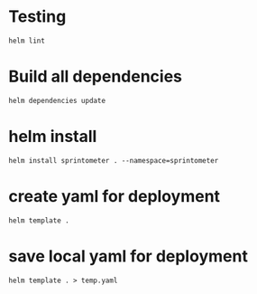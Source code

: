 # Testing
``
helm lint
``


# Build all dependencies
``
helm dependencies update
``

# helm install 
``
helm install sprintometer . --namespace=sprintometer
``

# create yaml for deployment 
``
helm template .
``
# save  local  yaml for deployment 
``
helm template . > temp.yaml
``